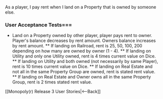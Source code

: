 As a player, I pay rent when I land on a Property that is owned by someone else.

### User Acceptance Tests===
* Land on a Property owned by other player, player pays rent to owner. Player's balance decreases by rent amount. Owners balance increases by rent amount.
** If landing on Railroad, rent is 25, 50, 100, 200 depending on how many are owned by owner (1 - 4).
** If landing on Utility and only one Utility owned, rent is 4 times current value on Dice.
** If landing on Utility and both owned (not necessarily by same Player), rent is 10 times current value on Dice.
** If landing on Real Estate and not all in the same Property Group are owned, rent is stated rent value.
** If landing on Real Estate and Owner owns all in the same Property Group, rent is 2 times stated rent value.

[[Monopoly(r) Release 3 User Stories|<--Back]]